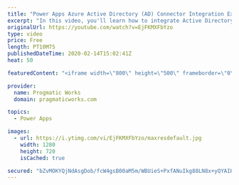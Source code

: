 ```yaml
---
title: "Power Apps Azure Active Directory (AD) Connector Integration Example"
excerpt: "In this video, you'll learn how to integrate Active Directory or Office 365 Groups into your PowerApp to show or hide certain functions in the application based on being a member of certain groups. For example, you can use this technique to hide the administrator pieces of the app unless they're in an"
originalUrl: https://youtube.com/watch?v=EjFKMXFbYzo
type: video
price: Free
length: PT10M7S
publishedDateTime: 2020-02-14T15:02:41Z
heat: 50

featuredContent: "<iframe width=\"800\" height=\"500\" frameborder=\"0\" src=\"https://www.youtube.com/embed/EjFKMXFbYzo\" allow=\"accelerometer; autoplay; encrypted-media; gyroscope; picture-in-picture\" allowfullscreen></iframe>"

provider:
  name: Progmatic Works
  domain: pragmaticworks.com

topics:
  - Power Apps

images:
  - url: https://i.ytimg.com/vi/EjFKMXFbYzo/maxresdefault.jpg
    width: 1280
    height: 720
    isCached: true

secured: "bZvMOKYQjNdAsgDob/fcW4gsB00aM5m/WBUieS+PxfANuIkg88LN8x+yQYAIHua/kTcEJCJGUXkfdS1PJxDymq3pX2UsoPQZXh979eMisE+n8+S7bfDaSSKG22fvMDA8oKoR/Vp+93wF3aQWAxEzS3ZHpelqJmocSSC7P8dwKq5QHDUDcqZT09P6L7nYWT+km/Zf+5TSAQ/hYRK7CJQBY0fo5HOxydXaMDcO3Va+QuTSsdx5GoZD2fpTDlCE29vSAQuHGvRBl0xX2rQ3wLnXefxBhvwaMvQ9sF+cKJ538x97eabPLtQ6sk6mgMlojZhqirTqiXPcTW10fweGr0cUglTGa91NhVdOr5WX3ev7y+Zd7qnP3ZJnPokn4H2mbhoKjyvvZHr2wcXWUA+sB72H2lh3uILvGJEs96ieO80yysk=;kh58nTp8JeS9ohgcLZ46Pg=="
---
```


